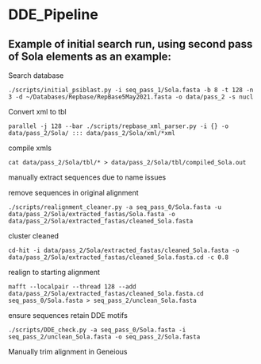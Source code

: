# DDE_Pipeline

## Example of initial search run, using second pass of Sola elements as an example:
Search database

`./scripts/initial_psiblast.py -i seq_pass_1/Sola.fasta -b 8 -t 128 -n 3 -d ~/Databases/Repbase/RepBase5May2021.fasta -o data/pass_2 -s nucl`

Convert xml to tbl

`parallel -j 128 --bar ./scripts/repbase_xml_parser.py -i {} -o data/pass_2/Sola/ ::: data/pass_2/Sola/xml/*xml`

compile xmls

`cat data/pass_2/Sola/tbl/* > data/pass_2/Sola/tbl/compiled_Sola.out`

manually extract sequences due to name issues

remove sequences in original alignment

`./scripts/realignment_cleaner.py -a seq_pass_0/Sola.fasta -u data/pass_2/Sola/extracted_fastas/Sola.fasta -o data/pass_2/Sola/extracted_fastas/cleaned_Sola.fasta`

cluster cleaned

`cd-hit -i data/pass_2/Sola/extracted_fastas/cleaned_Sola.fasta -o data/pass_2/Sola/extracted_fastas/cleaned_Sola.fasta.cd -c 0.8`

realign to starting alignment

`mafft --localpair --thread 128 --add data/pass_2/Sola/extracted_fastas/cleaned_Sola.fasta.cd seq_pass_0/Sola.fasta > seq_pass_2/unclean_Sola.fasta`

ensure sequences retain DDE motifs

`./scripts/DDE_check.py -a seq_pass_0/Sola.fasta -i seq_pass_2/unclean_Sola.fasta -o seq_pass_2/Sola.fasta`

Manually trim alignment in Geneious
